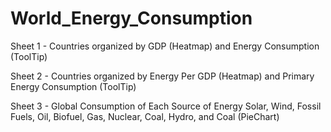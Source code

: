 # World_Energy_Consumption

Sheet 1 - Countries organized by GDP (Heatmap) and Energy Consumption (ToolTip)

Sheet 2 - Countries organized by Energy Per GDP (Heatmap) and Primary Energy Consumption (ToolTip)

Sheet 3 - Global Consumption of Each Source of Energy Solar, Wind, Fossil Fuels, Oil, Biofuel, Gas, Nuclear, Coal, Hydro, and Coal (PieChart)
